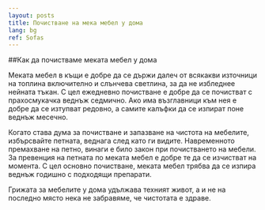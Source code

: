 ```yaml
---
layout: posts
title: Почистване на мека мебел у дома
lang: bg
ref: Sofas
---
```


##Как да почистваме меката мебел у дома

Меката мебел в къщи е добре да се държи далеч от всякакви източници на топлина включително и слънчева светлина, за да не избледнее нейната тъкан. С цел ежедневно почистване е добре да се почистват с прахосмукачка веднъж седмично. Ако има възглавници към нея е добре да се изтупват редовно, а самите калъфки да се изпират поне веднъж месечно.

Когато става дума за почистване и запазване на чистота на мебелите, избърсвайте петната, веднага след като ги видите. Навременното премахване на петно, винаги е било закон при почистването на мебели.
За превенция на петната по меката мебел е добре те да се изчистват на момента. С цел основно почистване, меката мебел трябва да се изпира веднъж годишно с подходящи препарати.

Грижата за мебелите у дома удължава техният живот, а и не на последно място нека не забравяме, че чистотата е здраве.